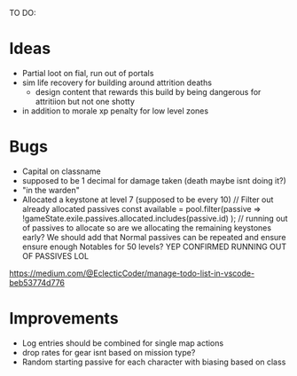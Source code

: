 TO DO:

# Ideas
- Partial loot on fial, run out of portals
- sim life recovery for building around attrition deaths
    - design content that rewards this build by being dangerous for attritiion but not one shotty
- in addition to morale xp penalty for low level zones

# Bugs
- Capital on classname
- supposed to be 1 decimal for damage taken (death maybe isnt doing it?)
- "in the warden"
- Allocated a keystone at level 7 (supposed to be every 10)
    // Filter out already allocated passives
    const available = pool.filter(passive => 
        !gameState.exile.passives.allocated.includes(passive.id)
    ); 
    // running out of passives to allocate so are we allocating the remaining keystones early? We should add that Normal passives can be repeated and ensure ensure enough Notables for 50 levels? YEP CONFIRMED RUNNING OUT OF PASSIVES LOL

https://medium.com/@EclecticCoder/manage-todo-list-in-vscode-beb53774d776


# Improvements
- Log entries should be combined for single map actions
- drop rates for gear isnt based on mission type?
- Random starting passive for each character with biasing based on class